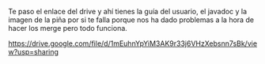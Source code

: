 Te paso el enlace del drive y ahí tienes la guía del usuario, el javadoc y la imagen de la piña por si te falla porque nos ha dado problemas a la hora de hacer los merge pero todo funciona.

https://drive.google.com/file/d/1mEuhnYpYiM3AK9r33j6VHzXebsnn7sBk/view?usp=sharing
